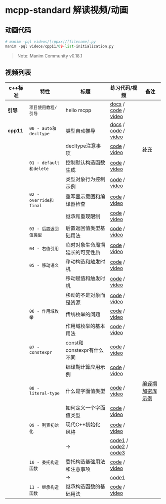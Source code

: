 # mcpp-standard 解读视频/动画

## 动画代码

```python
# manim -pql videos/[cppxx]/[filename].py
manim -pql videos/cpp11/09-list-initialization.py
```

> Note: Manim Community v0.18.1

## 视频列表

| c++标准 | 特性 | 标题 | 练习代码/视频 | 备注 |
| --- | --- | --- | --- | --- |
| **引导** | `项目使用教程/引导` | hello mcpp | [docs](https://github.com/Sunrisepeak/mcpp-standard/blob/main/book/src/chapter_1.md) / [code](/dslings/hello-mcpp.cpp) / [video](https://www.bilibili.com/video/BV182MtzPEiX?p=2) | |
| **cpp11** | `00 - auto和decltype` | 类型自动推导 | [docs](https://github.com/Sunrisepeak/mcpp-standard/blob/main/book/src/cpp11/00-auto-and-decltype.md) / [code](/dslings/cpp11/00-auto-and-decltype-0.cpp) / [video](https://www.bilibili.com/video/BV1xkdYYUEyH) | |
| | | decltype注意事项 | [code](/dslings/cpp11/00-auto-and-decltype-4.cpp) / [video](https://www.bilibili.com/video/BV1KWoMYUEzW) | [补充](https://forum.d2learn.org/topic/82) |
| | `01 - default和delete` | 控制默认构造函数生成 | [code](/dslings/cpp11/01-default-and-delete-0.cpp) / [video](https://www.bilibili.com/video/BV1B35pz5EN2) | |
| | | 类型对象行为控制示例 | [code](/dslings/cpp11/01-default-and-delete-1.cpp) / [video](https://www.bilibili.com/video/BV1Vg5tznE8o) | |
| | `02 - override和final` | 重写显示意图和编译器检查 | [code](/dslings/cpp11/02-final-and-override-0.cpp) / [video](https://www.bilibili.com/video/BV1BdLJz6EKJ) | |
| | | 继承和重现限制 | [code](/dslings/cpp11/02-final-and-override-1.cpp) / [video](https://www.bilibili.com/video/BV1H1jAzTEYT) | |
| | `03 - 后置返回值类型` | 后置返回值类型基础用法 | [code](/dslings/cpp11/03-trailing-return-type.cpp) / [video](https://www.bilibili.com/video/BV1Ma5wzgE9h) | |
| | `04 - 右值引用` | 临时对象生命周期延长的可变性质 | [code](/dslings/cpp11/04-rvalue-references.cpp) / [video](https://www.bilibili.com/video/BV1vn5wzmEVk) | |
| | `05 - 移动语义` | 移动构造和触发时机 | [code](/dslings/cpp11/05-move-semantics-0.cpp) / [video](https://www.bilibili.com/video/BV19gj9zAERL) | |
| | | 移动赋值和触发时机 | [code](/dslings/cpp11/05-move-semantics-1.cpp) / [video](https://www.bilibili.com/video/BV1NDjRzREsY) | |
| | | 移动的不是对象而是资源 | [code](/dslings/cpp11/05-move-semantics-2.cpp) / [video](https://www.bilibili.com/video/BV1P9jRzXE3a) | |
| | `06 - 作用域枚举` | 传统枚举的问题 | [code](/dslings/cpp11/06-scoped-enums-0.cpp) / [video](https://www.bilibili.com/video/BV1fn7iz4EuR) | |
| | | 作用域枚举的基本用法 | [code](/dslings/cpp11/06-scoped-enums-1.cpp) / [video](https://www.bilibili.com/video/BV1fn7iz4EuR) | |
| | `07 - constexpr` | const和constexpr有什么不同 | [code](/dslings/cpp11/07-constexpr-0.cpp) / [video](https://www.bilibili.com/video/BV1LRMLzgE4w) | |
| | | 编译期计算应用示例 | [code](/dslings/cpp11/07-constexpr-1.cpp) / [video](https://www.bilibili.com/video/BV15CMEzLEuN) | |
| | `08 - literal-type` | 什么是字面值类型 | [code](/dslings/cpp11/08-literal-type-0.cpp) / [video](https://www.bilibili.com/video/BV1h23UzvEX6) | [编译期加密库示例](https://github.com/Sunrisepeak/honly/blob/main/honly_jiami.hpp) |
| | | 如何定义一个字面值类型 | [code](/dslings/cpp11/08-literal-type-1.cpp) / [video](https://www.bilibili.com/video/BV1h23UzvEX6) | |
| | `09 - 列表初始化` | 现代C++初始化风格 | [code](/dslings/cpp11/09-list-initialization-0.cpp) / [video](https://www.bilibili.com/video/BV1vKuQzkEo2) | |
| | | -> | [code1](/dslings/cpp11/09-list-initialization-1.cpp) / [code2](/dslings/cpp11/09-list-initialization-2.cpp) / [code3](/dslings/cpp11/09-list-initialization-3.cpp)  | |
| | `10 - 委托构造函数` | 委托构造基础用法和注意事项 | [code](/dslings/cpp11/10-delegating-constructors-0.cpp) / [video](https://www.bilibili.com/video/BV1zft3zSEER) | |
| | | -> | [code1](/dslings/cpp11/10-delegating-constructors-1.cpp) | |
| | `11 - 继承构造函数` | 继承构造函数的基础用法 | [code](https://github.com/Sunrisepeak/mcpp-standard/blob/main/dslings/cpp11/11-inherited-constructors-0.cpp) / [video](https://www.bilibili.com/video/BV1bspBzFEEC) | |
